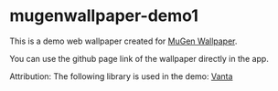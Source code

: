 # mugenwallpaper-demo1
This is a demo web wallpaper created for [MuGen Wallpaper](https://www.mugenwallpaper.com).

You can use the github page link of the wallpaper directly in the app.

Attribution:
The following library is used in the demo:
[Vanta](https://github.com/tengbao/vanta)
